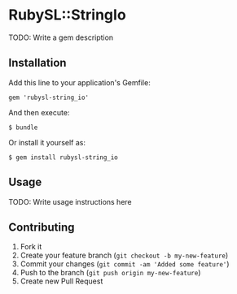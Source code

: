 # RubySL::StringIo

TODO: Write a gem description

## Installation

Add this line to your application's Gemfile:

    gem 'rubysl-string_io'

And then execute:

    $ bundle

Or install it yourself as:

    $ gem install rubysl-string_io

## Usage

TODO: Write usage instructions here

## Contributing

1. Fork it
2. Create your feature branch (`git checkout -b my-new-feature`)
3. Commit your changes (`git commit -am 'Added some feature'`)
4. Push to the branch (`git push origin my-new-feature`)
5. Create new Pull Request
